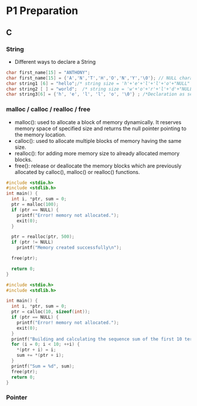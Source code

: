 # P1 Preparation

## C

### String

* Different ways to declare a String

```c
char first_name[15] = "ANTHONY";
char first_name[15] = {'A','N','T','H','O','N','Y','\0'}; // NULL character '\0' is required at end in this declaration
char string1 [6] = "hello";/* string size = 'h'+'e'+'l'+'l'+'o'+"NULL" = 6 */
char string2 [ ] = "world";  /* string size = 'w'+'o'+'r'+'l'+'d'+"NULL" = 6 */
char string3[6] = {'h', 'e', 'l', 'l', 'o', '\0'} ; /*Declaration as set of characters ,Size 6*/
```

### malloc / calloc / realloc / free

* malloc():  used to allocate a block of memory dynamically. It reserves memory space of specified size and returns the null pointer pointing to the memory location.
* calloc(): used to allocate multiple blocks of memory having the same size. 
* realloc(): for adding more memory size to already allocated memory blocks.
* free(): release or deallocate the memory blocks which are previously allocated by calloc(), malloc() or realloc() functions.

```c
#include <stdio.h>
#include <stdlib.h>
int main() {
  int i, *ptr, sum = 0;
  ptr = malloc(100);
  if (ptr == NULL) {
    printf("Error! memory not allocated.");
    exit(0);
  }

  ptr = realloc(ptr, 500);
  if (ptr != NULL)
    printf("Memory created successfully\n");

  free(ptr);

  return 0;
}
```

```c
#include <stdio.h>
#include <stdlib.h>

int main() {
  int i, *ptr, sum = 0;
  ptr = calloc(10, sizeof(int));
  if (ptr == NULL) {
    printf("Error! memory not allocated.");
    exit(0);
  }
  printf("Building and calculating the sequence sum of the first 10 terms n ");
  for (i = 0; i < 10; ++i) {
    *(ptr + i) = i;
    sum += *(ptr + i);
  }
  printf("Sum = %d", sum);
  free(ptr);
  return 0;
}
```

### Pointer